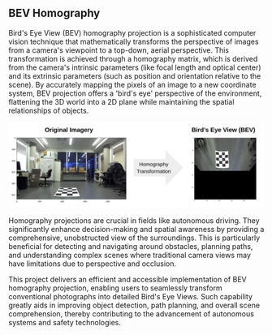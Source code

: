 ## BEV Homography

Bird's Eye View (BEV) homography projection is a sophisticated computer vision technique that mathematically transforms the perspective of images from a camera's viewpoint to a top-down, aerial perspective. This transformation is achieved through a homography matrix, which is derived from the camera's intrinsic parameters (like focal length and optical center) and its extrinsic parameters (such as position and orientation relative to the scene). By accurately mapping the pixels of an image to a new coordinate system, BEV projection offers a 'bird's eye' perspective of the environment, flattening the 3D world into a 2D plane while maintaining the spatial relationships of objects.

![BEV Homography](./Illustration.png "BEV Homography")

Homography projections are crucial in fields like autonomous driving. They significantly enhance decision-making and spatial awareness by providing a comprehensive, unobstructed view of the surroundings. This is particularly beneficial for detecting and navigating around obstacles, planning paths, and understanding complex scenes where traditional camera views may have limitations due to perspective and occlusion.

This project delivers an efficient and accessible implementation of BEV homography projection, enabling users to seamlessly transform conventional photographs into detailed Bird's Eye Views. Such capability greatly aids in improving object detection, path planning, and overall scene comprehension, thereby contributing to the advancement of autonomous systems and safety technologies.
